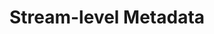 ---
# -------------------------- #
#        CONTENT TYPE        #
# -------------------------- #

product-type: "connect"
content-type: "api-sub-structure"
key: "stream-level-metadata-object"


# -------------------------- #
#        OBJECT INFO         #
# -------------------------- #

title: "Stream-level Metadata"
description: |
  {% include misc/data-files.html %}
  {{ api.data-structures.metadata.stream-level.description | flatify }}


# -------------------------- #
#      OBJECT ATTRIBUTES     #
# -------------------------- #

object-attributes:
  - name: "database-name"
    type: "string"
    description: "**For database sources only**. The name of the database containing the stream."
    modifiable: false
    applies-to: "mysql, oracle, postgres"
    value: |
      <DATABASE_NAME>

  - name: "forced-replication-method"
    type: "string"
    description: |
      Indicates which Replication Method is required for the stream. Possible values are:

      - `FULL_TABLE` - The stream is using [Full Table Replication]({{ link.replication.full-table | prepend: site.baseurl }})
      - `INCREMENTAL` - The stream is using [Key-based Incremental Replication]({{ link.replication.key-based-incremental | prepend: site.baseurl }})
      - `LOG_BASED` - The stream is using [Log-based Incremental Replication]({{ link.replication.log-based-incremental | prepend: site.baseurl }}).
    modifiable: false
    applies-to: "xero, salesforce, shopify, zendesk, hubspot, uservoice"
    value: |
      INCREMENTAL

  - name: "is-view"
    type: "boolean"
    description: "**For database sources only.** Indicates if the stream is a database view."
    modifiable: false
    applies-to: ""
    value: |
      false

  - name: "replication-key"
    type: "string"
    description: "Indicates the field being used as the stream's [Replication Key]({{ link.replication.rep-keys | prepend: site.baseurl }})."
    modifiable: true
    applies-to: "mysql, oracle, salesforce, db2, postgres"
    value: |
      updated_at

  - name: "replication-method"
    type: "string"
    description: |
      The Replication Method the stream uses to replicate data. Accepted values are:

      - `FULL_TABLE` - The stream is using [Full Table Replication]({{ link.replication.full-table | prepend: site.baseurl }})
      - `INCREMENTAL` - The stream is using [Key-based Incremental Replication]({{ link.replication.key-based-incremental | prepend: site.baseurl }})
      - `LOG_BASED` - The stream is using [Log-based Incremental Replication]({{ link.replication.log-based-incremental | prepend: site.baseurl }}). **Note**: This method is only available for certain database sources, and requires additional setup to use.
    modifiable: true
    applies-to: "xero, shopify, salesforce, zendesk, hubspot"
    value: |
      INCREMENTAL

  - name: "row-count"
    type: "integer"
    description: "**For database sources only.** The number of rows (records) in the stream."
    modifiable: false
    applies-to: "oracle, mysql"
    value: |
      55

  - name: "schema-name"
    type: "string"
    description: "**For database sources only.** The name of the schema containing the stream."
    modifiable: false
    applies-to: "oracle, postgres"
    value: |
      <SCHEMA_NAME>

  - name: "selected"
    type: "boolean"
    description: |
      Indicates whether a stream should be set to replicate. Accepted values are:

      - `true` - The stream is selected and data for selected fields will be replicated
      - `false` - The stream is not selected and no data will be replicated
    modifiable: true
    applies-to: "all"
    value: |
      true

  - name: "table-key-properties"
    type: "array"
    description: |
      An array of strings listing the fields that make up the key properties of the table. These are the table's defined Primary Keys.
    modifiable: false
    applies-to: "all"
    value: |
      id, created_at

  - name: "valid-replication-keys"
    type: "array"
    description: |
      An array of strings indicating the fields valid for use as [Replication Keys]({{ link.replication.rep-keys | prepend: site.baseurl }}) in [Key-based Incremental Replication]({{ link.replication.key-based-incremental | prepend: site.baseurl }}) (`replication-method: INCREMENTAL`).

      **Note**: For SaaS sources, the fields listed in this array are pre-defined by Stitch and will be used as the Replication Keys for the stream. They cannot be modified.
    modifiable: false
    applies-to: "bronto, hubspot, harvest-forecast, db2, shopify, salesforce, xero"
    value: |
      updated_at

  - name: "view-key-properties"
    type: "array"
    description: "**For database sources only.** An array of strings listing the fields that make up the key properties of the view."
    modifiable: false 
    applies-to: "oracle, postgres, mysql, db2"
    value: |
      <TODO>

  # Source: https://github.com/singer-io/tap-google-analytics/blob/master/spikes/discover_metrics_and_dimensions.py#L158
  - name: "tap_google_analytics.all_cubes"
    type: "array"
    description: |
      **For Google Analytics sources only.** An array of strings listing all the 'cubes' available in the Google Analytics source. A cube is a group of metrics and dimensions that are compatible together.

      We recommend using [Google's Dimensions and Metrics Explorer](https://developers.google.com/analytics/devguides/reporting/core/dimsmets){:target="new"} to test combinations of metrics and dimensions for compatibility.
    modifiable: false
    applies-to: "google-analytics"


# -------------------------- #
#           EXAMPLES         #
# -------------------------- #

examples:
  - type: "Database source (non-view)"
    code: |
      {
        "metadata": {
          "database-name": "demni2mf59dt10",
          "selected": true,
          "is-view": false,
          "replication-method": "FULL_TABLE",
          "row-count": 13,
          "schema-name": "public",
          "table-key-properties": [
            "id"
          ]
        }
      }

  - type: "Database source (view)"
    code: |
      {
        "metadata": {
          "database-name": "demni2mf59dt10",
          "selected": true,
          "replication-method":"INCREMENTAL",
          "replication-key":"updated_at",
          "is-view": true,
          "row-count": 156,
          "schema-name": "heroku",
          "view-key-properties": [
            "customer_id"
          ]
        }
      }

  - type: "SaaS source"
    code: |
      {
        "metadata": {
          "forced-replication-method": "INCREMENTAL",
          "selected": true,
          "table-key-properties": [
            "id"
          ],
          "valid-replication-keys": [
            "updated_at"
          ]
        }
      }

  - type: "Google Analytics source"
    code: |
      {
         "metadata":{
            "inclusion":"available",
            "selected":null,
            "table-key-properties":[
               "_sdc_record_hash"
            ],
            "tap_google_analytics.all_cubes":[
               "audience_size",
               "per_active_visitors_date_active_visitors_14",
               "cohorts_overview_nth_day",
               "all_metrics_for_audiences_overview",
               "Cube:analytics/per_ecommerce_refund_import_without_transaction_product_metrics",
               "per_campaign_segmented_with_local_currency",
               "per_social",
               "per_geo_dimension_widening",
               "per_exception",
               "per_orphan",
               "smart_goals",
               "gwo_transaction_subcube",
               "phone_analytics",
               "per_dfa_floodlight_model",
               "per_wmx_url",
               "ga_experiment_results_metrics",
               "per_active_visitors_day_active_visitors_30",
               "per_active_visitors_day_active_visitors_28",
               "per_dimension_widening",
               "per_geo_dimension_widening_sub_continent_code",
               "ga_exp_objective_metrics",
               "cohorts_overview_nth_week",
               "all_metrics_for_active_visitors_cubes",
               "per_geo_dimension_widening_region_id",
               "per_content_id_dimension_widening",
               "per_active_visitors_date_active_visitors_7",
               "per_active_visitors_nthday_active_visitors_14",
               "per_sitelink_extension",
               "per_ecommerce_dimension_widening",
               "per_content_with_gwo_id_and_outcomes",
               "per_active_visitors_nthday_active_visitors_28",
               "per_cost_data_import",
               "all_metrics_for_cohorts_overview",
               "per_active_visitors_date_active_visitors_28",
               "per_active_visitors_date_active_visitors_1",
               "per_active_visitors_date_active_visitors_30",
               "local_transaction",
               "gdn_targeting",
               "channel_grouping_rule_key",
               "per_campaign_content",
               "Cube:analytics/per_value_site_search_without_transaction_product_dimensions",
               "per_product_with_local_currency",
               "enhanced_campaign",
               "Cube:analytics/per_value_site_search_without_transaction_product_metrics",
               "per_active_visitors_day_active_visitors_14",
               "store_visits",
               "per_geo_dimension_widening_city_id",
               "gwo_bandit_combination_metrics",
               "per_active_visitors_day_active_visitors_1",
               "per_geo_dimension_widening_country_iso_code",
               "per_goal_request_uri",
               "per_active_visitors_nthday_active_visitors_1",
               "per_active_visitors_day_active_visitors_7",
               "per_query_with_cost_metrics",
               "per_active_visitors_nthday_active_visitors_30",
               "per_campaign_shasta_with_local_currency",
               "per_campaign_dart_search",
               "individual_user_report",
               "per_goal_funnel_request",
               "per_tv_campaign",
               "smart_data_dimension_subcube",
               "gwo_bandit_metrics",
               "per_web_property_query_RESTRICTED",
               "per_campaign_with_local_currency",
               "per_absolute_unique_visitors",
               "per_campaign_id_dimension_widening",
               "per_wmx_query",
               "cohorts_overview_nth_month",
               "per_active_visitors_nthday_active_visitors_7",
               "per_user_id_dimension_widening",
               "per_events_with_local_currency",
               "per_wmx_site",
               "per_dfa_model",
               "per_content_with_local_currency",
               "per_social_plus_site",
               "Cube:analytics/per_ecommerce_refund_import_without_transaction_product_dimensions"
            ]
         }
      }
---